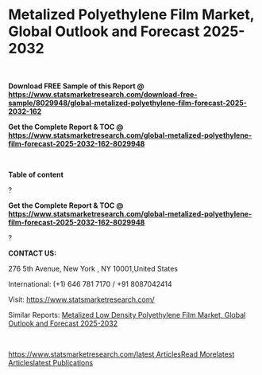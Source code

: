 <h1>Metalized Polyethylene Film Market, Global Outlook and Forecast 2025-2032</h1><br/><p><strong>Download FREE Sample of this Report @ <a href="https://www.statsmarketresearch.com/download-free-sample/8029948/global-metalized-polyethylene-film-forecast-2025-2032-162">https://www.statsmarketresearch.com/download-free-sample/8029948/global-metalized-polyethylene-film-forecast-2025-2032-162</a></strong></p>
 
 
 
 <div><b>Get the Complete Report & TOC @ <a href="https://www.statsmarketresearch.com/global-metalized-polyethylene-film-forecast-2025-2032-162-8029948">https://www.statsmarketresearch.com/global-metalized-polyethylene-film-forecast-2025-2032-162-8029948</a></b></div>
 
 
 
 <p><br />
 
 <b>Table of content</b></p>
 
 
 
 <p>? </p>
 
 
 
 <div><b>Get the Complete Report & TOC @ <a href="https://www.statsmarketresearch.com/global-metalized-polyethylene-film-forecast-2025-2032-162-8029948">https://www.statsmarketresearch.com/global-metalized-polyethylene-film-forecast-2025-2032-162-8029948</a></b></div>
 
 
 
 <p>? </p>
 
 
 
 <p><b>CONTACT US:</b><br />
 
 276 5th Avenue, New York , NY 10001,United States<br />
 
 International: (+1) 646 781 7170 / +91 8087042414<br />
 
 Visit: <a href="https://www.statsmarketresearch.com/">https://www.statsmarketresearch.com/</a><br />
 
 Similar Reports: <a href="https://www.statsmarketresearch.com/global-metalized-polyethylene-film-forecast-2025-2032-162-8029948">Metalized Low Density Polyethylene Film Market, Global Outlook and Forecast 2025-2032 </a><br />
 
 <br />
 
 <a href="https://gyeongbokgung.com">https://www.statsmarketresearch.com/</a><a href="https://hallyeomaritime.com">latest Articles</a><a href="https://jingwansa.com">Read More</a><a href="https://nguoiviet.jp/">latest Articles</a><a href="https://www.intelmarketresearch.com/">latest Publications</a></p>